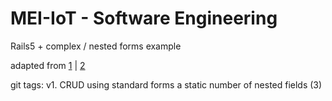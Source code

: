 # MEI-IoT - Software Engineering

Rails5 + complex / nested forms example

adapted from [1](http://guides.rubyonrails.org/form_helpers.html#building-complex-forms) | [2](https://www.sitepoint.com/better-nested-attributes-in-rails-with-the-cocoon-gem/ )

git tags:
v1. CRUD using standard forms a static number of nested fields (3)